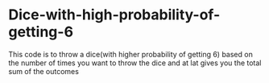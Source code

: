 # Dice-with-high-probability-of-getting-6
This code is to throw a dice(with higher probability of getting 6) based on the number of times you want to throw the dice and at lat gives you the total sum of the outcomes
